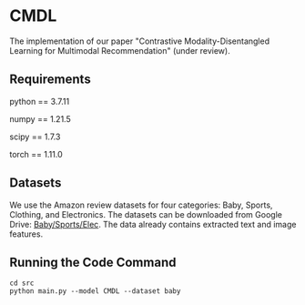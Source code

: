 # CMDL
The implementation of our paper "Contrastive Modality-Disentangled Learning for Multimodal Recommendation" (under review).
## Requirements
python == 3.7.11

numpy == 1.21.5

scipy == 1.7.3

torch == 1.11.0

## Datasets
We use the Amazon review datasets for four categories: Baby, Sports, Clothing, and Electronics. The datasets can be downloaded from Google Drive: [Baby/Sports/Elec](https://drive.google.com/drive/folders/13cBy1EA_saTUuXxVllKgtfci2A09jyaG). The data already contains extracted text and image features.

## Running the Code Command
```
cd src
python main.py --model CMDL --dataset baby
```
